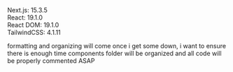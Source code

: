 Next.js:     15.3.5  
React:       19.1.0  
React DOM:   19.1.0  
TailwindCSS: 4.1.11  

formatting and organizing will come once i get some down, i want to ensure there is enough time
components folder will be organized and all code will be properly commented ASAP